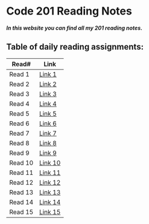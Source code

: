 # Code 201 Reading Notes

**_In this website you can find all my 201 reading notes._**

## Table of daily reading assignments:


Read#        | Link           
 ------------- |-------------
 Read 1 | [Link 1](https://mohammadnim123.github.io/reading-notes/class-01)
Read 2 | [Link 2](jioio)
Read 3 | [Link 3]()
Read 4 | [Link 4]()
Read 5 | [Link 5]()
Read 6 | [Link 6]()
Read 7 | [Link 7]()
Read 8 | [Link 8]()
Read 9 | [Link 9]()
Read 10 | [Link 10]()
Read 11 | [Link 11]()
Read 12 | [Link 12]()
Read 13 | [Link 13]()
Read 14 | [Link 14]()
Read 15 | [Link 15]()
